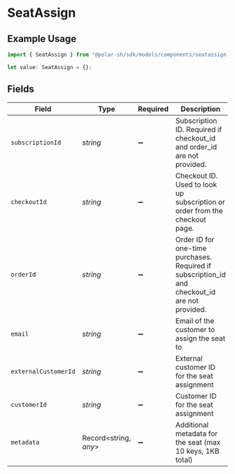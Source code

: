 # SeatAssign

## Example Usage

```typescript
import { SeatAssign } from "@polar-sh/sdk/models/components/seatassign.js";

let value: SeatAssign = {};
```

## Fields

| Field                                                                                          | Type                                                                                           | Required                                                                                       | Description                                                                                    |
| ---------------------------------------------------------------------------------------------- | ---------------------------------------------------------------------------------------------- | ---------------------------------------------------------------------------------------------- | ---------------------------------------------------------------------------------------------- |
| `subscriptionId`                                                                               | *string*                                                                                       | :heavy_minus_sign:                                                                             | Subscription ID. Required if checkout_id and order_id are not provided.                        |
| `checkoutId`                                                                                   | *string*                                                                                       | :heavy_minus_sign:                                                                             | Checkout ID. Used to look up subscription or order from the checkout page.                     |
| `orderId`                                                                                      | *string*                                                                                       | :heavy_minus_sign:                                                                             | Order ID for one-time purchases. Required if subscription_id and checkout_id are not provided. |
| `email`                                                                                        | *string*                                                                                       | :heavy_minus_sign:                                                                             | Email of the customer to assign the seat to                                                    |
| `externalCustomerId`                                                                           | *string*                                                                                       | :heavy_minus_sign:                                                                             | External customer ID for the seat assignment                                                   |
| `customerId`                                                                                   | *string*                                                                                       | :heavy_minus_sign:                                                                             | Customer ID for the seat assignment                                                            |
| `metadata`                                                                                     | Record<string, *any*>                                                                          | :heavy_minus_sign:                                                                             | Additional metadata for the seat (max 10 keys, 1KB total)                                      |